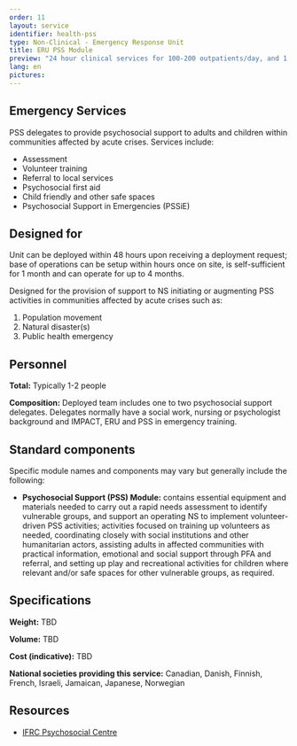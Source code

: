 ```yaml
---
order: 11
layout: service
identifier: health-pss
type: Non-Clinical - Emergency Response Unit
title: ERU PSS Module
preview: "24 hour clinical services for 100-200 outpatients/day, and 1 operating theatre."
lang: en
pictures:
---
```


## Emergency Services

PSS delegates to provide psychosocial support to adults and children within communities affected by acute crises. Services include: 

- Assessment
- Volunteer training
- Referral to local services
- Psychosocial first aid
- Child friendly and other safe spaces
- Psychosocial Support in Emergencies (PSSiE)

## Designed for

Unit can be deployed within  48 hours upon receiving a deployment request; base of operations can be setup within hours once on site, is self-sufficient for 1 month and can operate for up to 4 months.

Designed for the provision of support to NS initiating or augmenting PSS activities in communities affected by acute crises such as:

1. Population movement 
2. Natural disaster(s)
3. Public health emergency

## Personnel

**Total:** Typically 1-2 people

**Composition:** Deployed team includes one to two psychosocial support delegates. Delegates normally have a social work, nursing or psychologist background and IMPACT, ERU and PSS in emergency training.

## Standard components

Specific module names and components may vary but generally include the following:

- **Psychosocial Support (PSS) Module:** contains essential equipment and materials needed to carry out a rapid needs assessment to identify vulnerable groups, and support an operating NS to implement volunteer-driven PSS activities; activities focused on training up volunteers as needed, coordinating closely with social institutions and other humanitarian actors, assisting adults in affected communities with practical information, emotional and social support through PFA and referral, and setting up play and recreational activities for children where relevant and/or safe spaces for other vulnerable groups, as required. 

## Specifications

**Weight:** TBD

**Volume:** TBD

**Cost (indicative):** TBD

**National societies providing this service:** Canadian, Danish, Finnish, French, Israeli, Jamaican, Japanese, Norwegian

## Resources

- [IFRC Psychosocial Centre](http://pscentre.org/)




